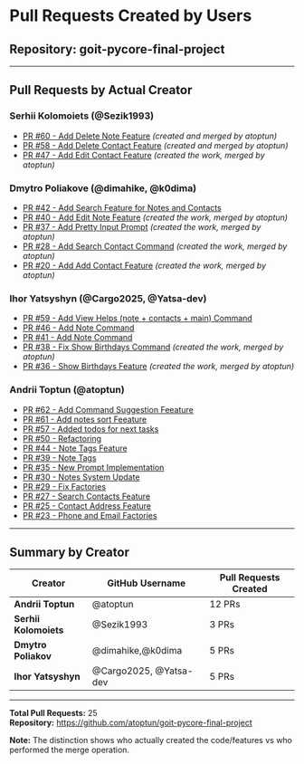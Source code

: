 # Pull Requests Created by Users

## Repository: goit-pycore-final-project

---

## Pull Requests by Actual Creator

### Serhii Kolomoiets (@Sezik1993)

- [PR #60 - Add Delete Note Feature](https://github.com/atoptun/goit-pycore-final-project/pull/60) _(created and merged by atoptun)_
- [PR #58 - Add Delete Contact Feature](https://github.com/atoptun/goit-pycore-final-project/pull/58) _(created and merged by atoptun)_
- [PR #47 - Add Edit Contact Feature](https://github.com/atoptun/goit-pycore-final-project/pull/47) _(created the work, merged by atoptun)_

### Dmytro Poliakove (@dimahike, @k0dima)

- [PR #42 - Add Search Feature for Notes and Contacts](https://github.com/atoptun/goit-pycore-final-project/pull/42)
- [PR #40 - Add Edit Note Feature](https://github.com/atoptun/goit-pycore-final-project/pull/40) _(created the work, merged by atoptun)_
- [PR #37 - Add Pretty Input Prompt](https://github.com/atoptun/goit-pycore-final-project/pull/37) _(created the work, merged by atoptun)_
- [PR #28 - Add Search Contact Command](https://github.com/atoptun/goit-pycore-final-project/pull/28) _(created the work, merged by atoptun)_
- [PR #20 - Add Add Contact Feature](https://github.com/atoptun/goit-pycore-final-project/pull/20) _(created the work, merged by atoptun)_

### Ihor Yatsyshyn (@Cargo2025, @Yatsa-dev)

- [PR #59 - Add View Helps (note + contacts + main) Command](https://github.com/atoptun/goit-pycore-final-project/pull/59)
- [PR #46 - Add Note Command](https://github.com/atoptun/goit-pycore-final-project/pull/46)
- [PR #41 - Add Note Command](https://github.com/atoptun/goit-pycore-final-project/pull/41)
- [PR #38 - Fix Show Birthdays Command](https://github.com/atoptun/goit-pycore-final-project/pull/38) _(created the work, merged by atoptun)_
- [PR #36 - Show Birthdays Feature](https://github.com/atoptun/goit-pycore-final-project/pull/36) _(created the work, merged by atoptun)_

### Andrii Toptun (@atoptun)

- [PR #62 - Add Command Suggestion Feeature](https://github.com/atoptun/goit-pycore-final-project/pull/57)
- [PR #61 - Add notes sort Feeature](https://github.com/atoptun/goit-pycore-final-project/pull/57)
- [PR #57 - Added todos for next tasks](https://github.com/atoptun/goit-pycore-final-project/pull/57)
- [PR #50 - Refactoring](https://github.com/atoptun/goit-pycore-final-project/pull/50)
- [PR #44 - Note Tags Feature](https://github.com/atoptun/goit-pycore-final-project/pull/44)
- [PR #39 - Note Tags](https://github.com/atoptun/goit-pycore-final-project/pull/39)
- [PR #35 - New Prompt Implementation](https://github.com/atoptun/goit-pycore-final-project/pull/35)
- [PR #30 - Notes System Update](https://github.com/atoptun/goit-pycore-final-project/pull/30)
- [PR #29 - Fix Factories](https://github.com/atoptun/goit-pycore-final-project/pull/29)
- [PR #27 - Search Contacts Feature](https://github.com/atoptun/goit-pycore-final-project/pull/27)
- [PR #25 - Contact Address Feature](https://github.com/atoptun/goit-pycore-final-project/pull/25)
- [PR #23 - Phone and Email Factories](https://github.com/atoptun/goit-pycore-final-project/pull/23)

---

## Summary by Creator

| Creator               | GitHub Username        | Pull Requests Created |
| --------------------- | ---------------------- | --------------------- |
| **Andrii Toptun**     | @atoptun               | 12 PRs                |
| **Serhii Kolomoiets** | @Sezik1993             | 3 PRs                 |
| **Dmytro Poliakov**   | @dimahike,@k0dima      | 5 PRs                 |
| **Ihor Yatsyshyn**    | @Cargo2025, @Yatsa-dev | 5 PRs                 |

---

**Total Pull Requests:** 25  
**Repository:** https://github.com/atoptun/goit-pycore-final-project

**Note:** The distinction shows who actually created the code/features vs who performed the merge operation.
